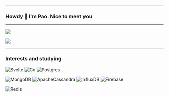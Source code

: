 ***
### Howdy 👋 I'm Pao. Nice to meet you
***
![](https://github-readme-streak-stats.herokuapp.com/?user=woonmapao&theme=buefy&hide_border=true)

![](https://github-readme-stats.vercel.app/api/top-langs/?username=woonmapao&theme=buefy&hide_border=true&include_all_commits=true&count_private=false&layout=compact)

***


### Interests and studying
![Svelte](https://img.shields.io/badge/svelte-%23f1413d.svg?style=for-the-badge&logo=svelte&logoColor=white)
![Go](https://img.shields.io/badge/go-%2300ADD8.svg?style=for-the-badge&logo=go&logoColor=white)
![Postgres](https://img.shields.io/badge/postgres-%23316192.svg?style=for-the-badge&logo=postgresql&logoColor=white)

![MongoDB](https://img.shields.io/badge/MongoDB-%234ea94b.svg?style=for-the-badge&logo=mongodb&logoColor=white)
![ApacheCassandra](https://img.shields.io/badge/cassandra-%231287B1.svg?style=for-the-badge&logo=apache-cassandra&logoColor=white)
![InfluxDB](https://img.shields.io/badge/InfluxDB-22ADF6?style=for-the-badge&logo=InfluxDB&logoColor=white)
![Firebase](https://img.shields.io/badge/firebase-%23039BE5.svg?style=for-the-badge&logo=firebase)

![Redis](https://img.shields.io/badge/redis-%23DD0031.svg?style=for-the-badge&logo=redis&logoColor=white)
